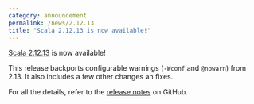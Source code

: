 ```yaml
---
category: announcement
permalink: /news/2.12.13
title: "Scala 2.12.13 is now available!"
---
```

[Scala 2.12.13](https://github.com/scala/scala/releases/tag/v2.12.13) is now available!

This release backports configurable warnings (`-Wconf` and `@nowarn`) from 2.13. It also includes a few other changes an fixes.

For all the details, refer to the [release notes](https://github.com/scala/scala/releases/tag/v2.12.13) on GitHub.
